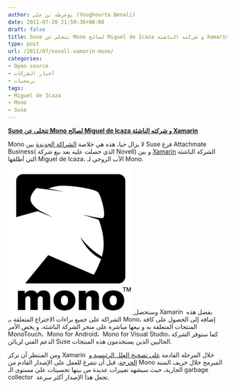 ```yaml
---
author: يوغرطة بن علي (Youghourta Benali)
date: 2011-07-20 21:59:38+00:00
draft: false
title: Suse تتخلى عن Mono لصالح Miguel de Icaza و شركته الناشئة Xamarin
type: post
url: /2011/07/novell-xamarin-mono/
categories:
- Open source
- أخبار الشركات
- برمجيات
tags:
- Miguel de Icaza
- Mono
- Suse
---
```


[**Suse تتخلى عن Mono لصالح Miguel de Icaza و شركته الناشئة Xamarin**](https://www.it-scoop.com/2011/07/novell-xamarin-mono/)




Mono لا يزال حيا، هذه هي خلاصة [الشراكة الجديدة](http://www.novell.com/news/press/2011/7/suse-and-xamarin-partner-to-accelerate-innovation-and-support-mono-customers-and-community.html) بين Suse فرع Attachmate Business( الذي حصلت عليه بعد بيع شركة Novell) و بين [Xamarin](http://xamarin.com/) الشركة الناشئة التي أطلقها Miguel de Icaza، الأب الروحي لـ Mono.




[![](Mono-logo.gif)
](https://www.it-scoop.com/2011/07/novell-xamarin-mono/)وستحصل Xamarin  بفضل هذه الشراكة على جميع براءات الاختراع المتعلقة بـ Mono، إضافة إلى الحصول على كافة المنتجات المتعلقة به و بيعها مباشرة على متجر الشركة الناشئة، و يخص الأمر MonoTouch،  Mono for Android،  Mono for Visual Studio، كما ستوفر الشركة الدعم الفني لزبائن Suse الحاليين الذين يستخدمون هذه المنتجات.




ومن المنتظر أن تركز Xamarin  خلال المرحلة القادمة [على تصحيح العلل الرئيسية و الحرجة](http://tirania.org/blog/archive/2011/Jul-18.html)، قبل أن تتفرغ للعمل على الإصدار القادم من Mono المبرمج خلال خريف السنة الجارية، حيث سيشهد تغييرات عديدة من بينها تحسينات على مستوى الـ garbage collector  تجعل هذا الإصدار أكثر سرعة.
